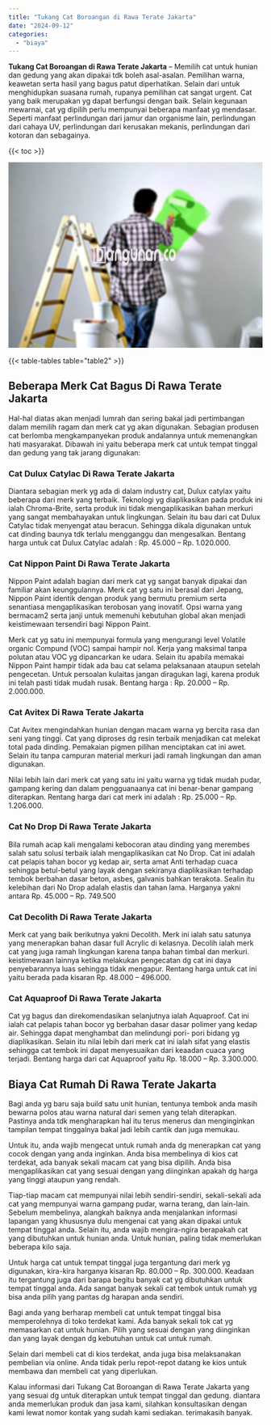```yaml
---
title: "Tukang Cat Boroangan di Rawa Terate Jakarta"
date: "2024-09-12"
categories: 
  - "biaya"
---
```


**Tukang Cat Boroangan di Rawa Terate Jakarta** – Memilih cat untuk hunian dan gedung yang akan dipakai tdk boleh asal-asalan. Pemilihan warna, keawetan serta hasil yang bagus patut diperhatikan. Selain dari untuk menghidupkan suasana rumah, rupanya pemilihan cat sangat urgent. Cat yang baik merupakan yg dapat berfungsi dengan baik. Selain kegunaan mewarnai, cat yg dipilih perlu mempunyai beberapa manfaat yg mendasar. Seperti manfaat perlindungan dari jamur dan organisme lain, perlindungan dari cahaya UV, perlindungan dari kerusakan mekanis, perlindungan dari kotoran dan sebagainya.

{{< toc >}}

![](/images/jasa-cat-murah01.png)

{{< table-tables table="table2" >}}

## Beberapa Merk Cat Bagus Di Rawa Terate Jakarta

Hal-hal diatas akan menjadi lumrah dan sering bakal jadi pertimbangan dalam memilih ragam dan merk cat yg akan digunakan. Sebagian produsen cat berlomba mengkampanyekan produk andalannya untuk memenangkan hati masyarakat. Dibawah ini yaitu beberapa merk cat untuk tempat tinggal dan gedung yang tak jarang digunakan:

### Cat Dulux Catylac Di Rawa Terate Jakarta

Diantara sebagian merk yg ada di dalam industry cat, Dulux catylax yaitu beberapa dari merk yang terbaik. Teknologi yg diaplikasikan pada produk ini ialah Chroma-Brite, serta produk ini tidak mengaplikasikan bahan merkuri yang sangat membahayakan untuk lingkungan. Selain itu bau dari cat Dulux Catylac tidak menyengat atau beracun. Sehingga dikala digunakan untuk cat dinding baunya tdk terlalu mengganggu dan mengesalkan. Bentang harga untuk cat Dulux Catylac adalah : Rp. 45.000 – Rp. 1.020.000.

### Cat Nippon Paint Di Rawa Terate Jakarta

Nippon Paint adalah bagian dari merk cat yg sangat banyak dipakai dan familiar akan keunggulannya. Merk cat yg satu ini berasal dari Jepang, Nippon Paint identik dengan produk yang bermutu premium serta senantiasa mengaplikasikan terobosan yang inovatif. Opsi warna yang bermacam2 serta janji untuk memenuhi kebutuhan global akan menjadi keistimewaan tersendiri bagi Nippon Paint.

Merk cat yg satu ini mempunyai formula yang mengurangi level Volatile organic Compund (VOC) sampai hampir nol. Kerja yang maksimal tanpa polutan atau VOC yg dipancarkan ke udara. Selain itu apabila memakai Nippon Paint hampir tidak ada bau cat selama pelaksanaan ataupun setelah pengecetan. Untuk persoalan kulaitas jangan diragukan lagi, karena produk ini telah pasti tidak mudah rusak. Bentang harga : Rp. 20.000 – Rp. 2.000.000.

### Cat Avitex Di Rawa Terate Jakarta

Cat Avitex mengindahkan hunian dengan macam warna yg bercita rasa dan seni yang tinggi. Cat yang diproses dg resin terbaik menjadikan cat melekat total pada dinding. Pemakaian pigmen pilihan menciptakan cat ini awet. Selain itu tanpa campuran material merkuri jadi ramah lingkungan dan aman digunakan.

Nilai lebih lain dari merk cat yang satu ini yaitu warna yg tidak mudah pudar, gampang kering dan dalam pengguanaanya cat ini benar-benar gampang diterapkan. Rentang harga dari cat merk ini adalah : Rp. 25.000 – Rp. 1.206.000.

### Cat No Drop Di Rawa Terate Jakarta

Bila rumah acap kali mengalami kebocoran atau dinding yang merembes salah satu solusi terbaik ialah mengaplikasikan cat No Drop. Cat ini adalah cat pelapis tahan bocor yg kedap air, serta amat Anti terhadap cuaca sehingga betul-betul yang layak dengan sekiranya diaplikasikan terhadap tembok berbahan dasar beton, asbes, galvanis bahkan terakota. Sealin itu kelebihan dari No Drop adalah elastis dan tahan lama. Harganya yakni antara Rp. 45.000 – Rp. 749.500

### Cat Decolith Di Rawa Terate Jakarta

Merk cat yang baik berikutnya yakni Decolith. Merk ini ialah satu satunya yang menerapkan bahan dasar full Acrylic di kelasnya. Decolih ialah merk cat yang juga ramah lingkungan karena tanpa bahan timbal dan merkuri. keistimewaan lainnya ketika melakukan pengecatan dg cat ini daya penyebarannya luas sehingga tidak mengapur. Rentang harga untuk cat ini yaitu berada pada kisaran Rp. 48.000 – 496.000.

### Cat Aquaproof Di Rawa Terate Jakarta

Cat yg bagus dan direkomendasikan selanjutnya ialah Aquaproof. Cat ini ialah cat pelapis tahan bocor yg berbahan dasar dasar polimer yang kedap air. Sehingga dapat menghambat dan melindungi pori- pori bidang yg diaplikasikan. Selain itu nilai lebih dari merk cat ini ialah sifat yang elastis sehingga cat tembok ini dapat menyesuaikan dari keaadan cuaca yang terjadi. Bentang harga dari cat Aquaproof yaitu Rp. 18.000 – Rp. 3.300.000.

## Biaya Cat Rumah Di Rawa Terate Jakarta

Bagi anda yg baru saja build satu unit hunian, tentunya tembok anda masih bewarna polos atau warna natural dari semen yang telah diterapkan. Pastinya anda tdk mengharapkan hal itu terus menerus dan menginginkan tampilan tempat tinggalnya bakal jadi lebih cantik dan juga memukau.

Untuk itu, anda wajib mengecat untuk rumah anda dg menerapkan cat yang cocok dengan yang anda inginkan. Anda bisa membelinya di kios cat terdekat, ada banyak sekali macam cat yang bisa dipilih. Anda bisa mengaplikasikan cat yang sesuai dengan yang diinginkan apakah dg harga yang tinggi ataupun yang rendah.

Tiap-tiap macam cat mempunyai nilai lebih sendiri-sendiri, sekali-sekali ada cat yang mempunyai warna gampang pudar, warna terang, dan lain-lain. Sebelum membelinya, alangkah baiknya anda menjalankan informasi lapangan yang khususnya dulu mengenai cat yang akan dipakai untuk tempat tinggal anda. Selain itu, anda wajib mengira-ngira berapakah cat yang dibutuhkan untuk hunian anda. Untuk hunian, paling tidak memerlukan beberapa kilo saja.

Untuk harga cat untuk tempat tinggal juga tergantung dari merk yg digunakan, kira-kira harganya kisaran Rp. 80.000 – Rp. 300.000. Keadaan itu tergantung juga dari barapa begitu banyak cat yg dibutuhkan untuk tempat tinggal anda. Ada sangat banyak sekali cat tembok untuk rumah yg bisa anda pilih yang pantas dg harapan anda sendiri.

Bagi anda yang berharap membeli cat untuk tempat tinggal bisa memperolehnya di toko terdekat kami. Ada banyak sekali tok cat yg memasarkan cat untuk hunian. Pilih yang sesuai dengan yang diinginkan dan yang layak dengan dg kebutuhan untuk cat untuk rumah.

Selain dari membeli cat di kios terdekat, anda juga bisa melaksanakan pembelian via online. Anda tidak perlu repot-repot datang ke kios untuk membawa dan membeli cat yang diperlukan.

Kalau informasi dari Tukang Cat Boroangan di Rawa Terate Jakarta yang yang sesuai dg untuk diterapkan untuk tempat tinggal dan gedung. diantara anda memerlukan produk dan jasa kami, silahkan konsultasikan dengan kami lewat nomor kontak yang sudah kami sediakan. terimakasih banyak.
